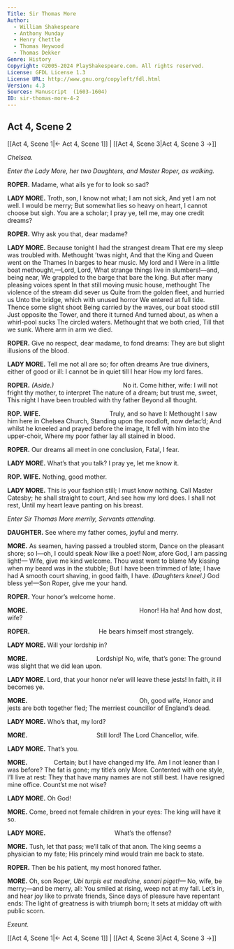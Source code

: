 ```yaml
---
Title: Sir Thomas More
Author: 
  - William Shakespeare
  - Anthony Munday
  - Henry Chettle
  - Thomas Heywood
  - Thomas Dekker
Genre: History
Copyright: ©2005-2024 PlayShakespeare.com. All rights reserved.
License: GFDL License 1.3
License URL: http://www.gnu.org/copyleft/fdl.html
Version: 4.3
Sources: Manuscript  (1603-1604)
ID: sir-thomas-more-4-2
---
```


## Act 4, Scene 2
[[Act 4, Scene 1|← Act 4, Scene 1]] | [[Act 4, Scene 3|Act 4, Scene 3 →]]

*Chelsea.*

*Enter the Lady More, her two Daughters, and Master Roper, as walking.*

**ROPER.**
Madame, what ails ye for to look so sad?

**LADY MORE.**
Troth, son, I know not what; I am not sick,
And yet I am not well. I would be merry;
But somewhat lies so heavy on heart,
I cannot choose but sigh. You are a scholar;
I pray ye, tell me, may one credit dreams?

**ROPER.**
Why ask you that, dear madame?

**LADY MORE.**
Because tonight I had the strangest dream
That ere my sleep was troubled with. Methought ’twas night,
And that the King and Queen went on the Thames
In barges to hear music. My lord and I
Were in a little boat methought,—Lord, Lord,
What strange things live in slumbers!—and, being near,
We grappled to the barge that bare the king.
But after many pleasing voices spent
In that still moving music house, methought
The violence of the stream did sever us
Quite from the golden fleet, and hurried us
Unto the bridge, which with unused horror
We entered at full tide. Thence some slight shoot
Being carried by the waves, our boat stood still
Just opposite the Tower, and there it turned
And turned about, as when a whirl-pool sucks
The circled waters. Methought that we both cried,
Till that we sunk. Where arm in arm we died.

**ROPER.**
Give no respect, dear madame, to fond dreams:
They are but slight illusions of the blood.

**LADY MORE.**
Tell me not all are so; for often dreams
Are true diviners, either of good or ill:
I cannot be in quiet till I hear
How my lord fares.

**ROPER.**
*(Aside.)*
           No it. Come hither, wife:
I will not fright thy mother, to interpret
The nature of a dream; but trust me, sweet,
This night I have been troubled with thy father
Beyond all thought.

**ROP. WIFE.**
           Truly, and so have I:
Methought I saw him here in Chelsea Church,
Standing upon the roodloft, now defac’d;
And whilst he kneeled and prayed before the image,
It fell with him into the upper-choir,
Where my poor father lay all stained in blood.

**ROPER.**
Our dreams all meet in one conclusion,
Fatal, I fear.

**LADY MORE.**
What’s that you talk? I pray ye, let me know it.

**ROP. WIFE.**
Nothing, good mother.

**LADY MORE.**
This is your fashion still; I must know nothing.
Call Master Catesby; he shall straight to court,
And see how my lord does. I shall not rest,
Until my heart leave panting on his breast.

*Enter Sir Thomas More merrily, Servants attending.*

**DAUGHTER.**
See where my father comes, joyful and merry.

**MORE.**
As seamen, having passed a troubled storm,
Dance on the pleasant shore; so I—oh, I could speak
Now like a poet! Now, afore God, I am passing light!⁠—
Wife, give me kind welcome. Thou wast wont to blame
My kissing when my beard was in the stubble;
But I have been trimmed of late; I have had
A smooth court shaving, in good faith, I have.
*(Daughters kneel.)*
God bless ye!—Son Roper, give me your hand.

**ROPER.**
Your honor’s welcome home.

**MORE.**
                  Honor! Ha ha!
And how dost, wife?

**ROPER.**
           He bears himself most strangely.

**LADY MORE.**
Will your lordship in?

**MORE.**
           Lordship! No, wife, that’s gone:
The ground was slight that we did lean upon.

**LADY MORE.**
Lord, that your honor ne’er will leave these jests!
In faith, it ill becomes ye.

**MORE.**
                  Oh, good wife,
Honor and jests are both together fled;
The merriest councillor of England’s dead.

**LADY MORE.**
Who’s that, my lord?

**MORE.**
           Still lord! The Lord Chancellor, wife.

**LADY MORE.**
That’s you.

**MORE.**
    Certain; but I have changed my life.
Am I not leaner than I was before?
The fat is gone; my title’s only More.
Contented with one style, I’ll live at rest:
They that have many names are not still best.
I have resigned mine office. Count’st me not wise?

**LADY MORE.**
Oh God!

**MORE.**
Come, breed not female children in your eyes:
The king will have it so.

**LADY MORE.**
           What’s the offense?

**MORE.**
Tush, let that pass; we’ll talk of that anon.
The king seems a physician to my fate;
His princely mind would train me back to state.

**ROPER.**
Then be his patient, my most honored father.

**MORE.**
Oh, son Roper,
*Ubi turpis est medicine, sanari piget!—*
No, wife, be merry;—and be merry, all:
You smiled at rising, weep not at my fall.
Let’s in, and hear joy like to private friends,
Since days of pleasure have repentant ends:
The light of greatness is with triumph born;
It sets at midday oft with public scorn.

*Exeunt.*

[[Act 4, Scene 1|← Act 4, Scene 1]] | [[Act 4, Scene 3|Act 4, Scene 3 →]]